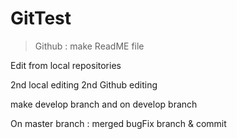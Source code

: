 # GitTest

> Github : make ReadME file

Edit from local repositories

2nd local editing
2nd Github editing

make develop branch and on develop branch

On master branch : merged bugFix branch & commit
